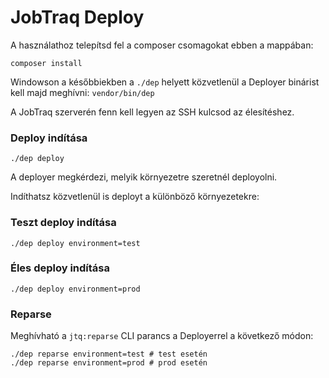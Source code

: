 # JobTraq Deploy

A használathoz telepítsd fel a composer csomagokat ebben a mappában:

```shell
composer install
```

Windowson a későbbiekben a `./dep` helyett közvetlenül a Deployer binárist kell
majd meghívni: `vendor/bin/dep`

A JobTraq szerverén fenn kell legyen az SSH kulcsod az élesítéshez.

### Deploy indítása

```shell
./dep deploy
```

A deployer megkérdezi, melyik környezetre szeretnél deployolni.

Indíthatsz közvetlenül is deployt a különböző környezetekre:

### Teszt deploy indítása

```shell
./dep deploy environment=test
```

### Éles deploy indítása

```shell
./dep deploy environment=prod
```

### Reparse

Meghívható a `jtq:reparse` CLI parancs a Deployerrel a következő módon:


```shell
./dep reparse environment=test # test esetén
./dep reparse environment=prod # prod esetén
```
